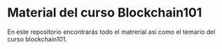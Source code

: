 # Material del curso Blockchain101

En este repositorio encontrarás todo el matrerial así como el temario del curso blockchain101.